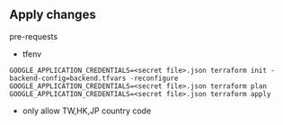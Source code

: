 ## Apply changes

pre-requests

* tfenv

```
GOOGLE_APPLICATION_CREDENTIALS=<secret file>.json terraform init -backend-config=backend.tfvars -reconfigure
GOOGLE_APPLICATION_CREDENTIALS=<secret file>.json terraform plan
GOOGLE_APPLICATION_CREDENTIALS=<secret file>.json terraform apply
```

- only allow TW,HK,JP country code